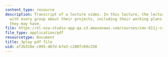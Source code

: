 ```yaml
---
content_type: resource
description: Transcript of a lecture video. In this lecture, the lecturers discuss
  with every group about their projects, including their working plans and issues
  they may have.
file: https://ol-ocw-studio-app-qa.s3.amazonaws.com/courses/cms-611j-creating-video-games-fall-2014/af2b310ec095d6fdb7e3c280fc89c250_SODYb6YPPLk.pdf
file_type: application/pdf
resourcetype: Document
title: 3play pdf file
uid: af2b310e-c095-d6fd-b7e3-c280fc89c250
---
```


